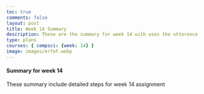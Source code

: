 ```yaml
---
toc: true
comments: false
layout: post
title: Week 14 Summary
description: These are the summary for week 14 with uses the utterence bot
type: plans
courses: { compsci: {week: 14} }
image: images/erfef.webp
---
```



#### Summary for week 14
These summary include detailed steps for week 14 assignment

